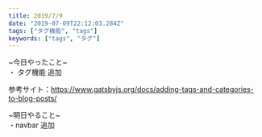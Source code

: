 ```yaml
---
title: 2019/7/9
date: "2019-07-09T22:12:03.284Z"
tags: ["タグ機能", "tags"]
keywords: ["tags", "タグ"]
---
```

~今日やったこと~\
・ タグ機能 追加

参考サイト：https://www.gatsbyjs.org/docs/adding-tags-and-categories-to-blog-posts/

~明日やること~\
・navbar 追加